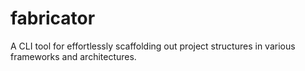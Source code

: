 # fabricator
A CLI tool for effortlessly scaffolding out project structures in various frameworks and architectures.
